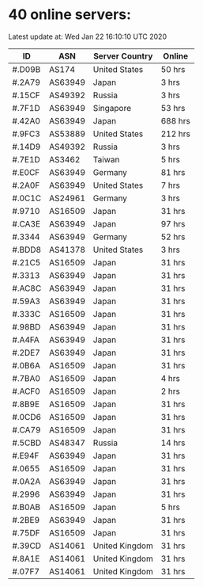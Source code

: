 # 40 online servers:

Latest update at: Wed Jan 22 16:10:10 UTC 2020

| ID | ASN | Server Country | Online |
| -- | --- | -------------- | ------ |
| #.D09B | AS174 | United States | 50 hrs |
| #.2A79 | AS63949 | Japan | 3 hrs |
| #.15CF | AS49392 | Russia | 3 hrs |
| #.7F1D | AS63949 | Singapore | 53 hrs |
| #.42A0 | AS63949 | Japan | 688 hrs |
| #.9FC3 | AS53889 | United States | 212 hrs |
| #.14D9 | AS49392 | Russia | 3 hrs |
| #.7E1D | AS3462 | Taiwan | 5 hrs |
| #.E0CF | AS63949 | Germany | 81 hrs |
| #.2A0F | AS63949 | United States | 7 hrs |
| #.0C1C | AS24961 | Germany | 3 hrs |
| #.9710 | AS16509 | Japan | 31 hrs |
| #.CA3E | AS63949 | Japan | 97 hrs |
| #.3344 | AS63949 | Germany | 52 hrs |
| #.BDD8 | AS41378 | United States | 3 hrs |
| #.21C5 | AS16509 | Japan | 31 hrs |
| #.3313 | AS63949 | Japan | 31 hrs |
| #.AC8C | AS63949 | Japan | 31 hrs |
| #.59A3 | AS63949 | Japan | 31 hrs |
| #.333C | AS16509 | Japan | 31 hrs |
| #.98BD | AS63949 | Japan | 31 hrs |
| #.A4FA | AS63949 | Japan | 31 hrs |
| #.2DE7 | AS63949 | Japan | 31 hrs |
| #.0B6A | AS16509 | Japan | 31 hrs |
| #.7BA0 | AS16509 | Japan | 4 hrs |
| #.ACF0 | AS16509 | Japan | 2 hrs |
| #.8B9E | AS16509 | Japan | 31 hrs |
| #.0CD6 | AS16509 | Japan | 31 hrs |
| #.CA79 | AS16509 | Japan | 31 hrs |
| #.5CBD | AS48347 | Russia | 14 hrs |
| #.E94F | AS63949 | Japan | 31 hrs |
| #.0655 | AS16509 | Japan | 31 hrs |
| #.0A2A | AS63949 | Japan | 31 hrs |
| #.2996 | AS63949 | Japan | 31 hrs |
| #.B0AB | AS16509 | Japan | 5 hrs |
| #.2BE9 | AS63949 | Japan | 31 hrs |
| #.75DF | AS16509 | Japan | 31 hrs |
| #.39CD | AS14061 | United Kingdom | 31 hrs |
| #.8A1E | AS14061 | United Kingdom | 31 hrs |
| #.07F7 | AS14061 | United Kingdom | 31 hrs |


